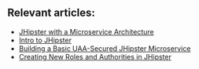 ## Relevant articles:

- [JHipster with a Microservice Architecture](http://www.baeldung.com/jhipster-microservices)
- [Intro to JHipster](http://www.baeldung.com/jhipster)
- [Building a Basic UAA-Secured JHipster Microservice](https://www.baeldung.com/jhipster-uaa-secured-micro-service)
- [Creating New Roles and Authorities in JHipster](https://www.baeldung.com/jhipster-new-roles)

